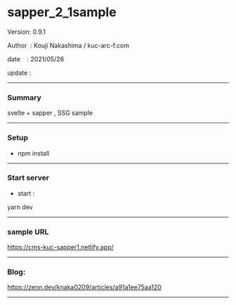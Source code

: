 ﻿# sapper_2_1sample

 Version: 0.9.1

 Author  : Kouji Nakashima / kuc-arc-f.com

 date    : 2021/05/26

 update  :

***
### Summary

svelte + sapper , SSG sample

***
### Setup

* npm install

***
### Start server
* start :

yarn dev

***
### sample URL
https://cms-kuc-sapper1.netlify.app/

***
### Blog:

https://zenn.dev/knaka0209/articles/a91a1ee75aa120

***

